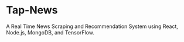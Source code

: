 # Tap-News
A Real Time News Scraping and Recommendation System using React, Node.js, MongoDB, and TensorFlow.

